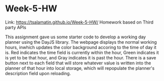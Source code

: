 # Week-5-HW
Link: https://tsalamatin.github.io/Week-5-HW/
Homework based on Third party APIs
 
This assignment gave us some starter code to develop a working day planner using the DayJS library. The webpage displays the normal working hours, inwhich updates the color background accoring to the time of day it is. Red indicates the time field is currently within the hour, Green indicates it is yet to be that hour, and Gray indicates it is past the hour. There is a save button next to each field that will store whatever value is written into the planner of that hour into local storage, which will repopulate the planner's description field upon reloading.
